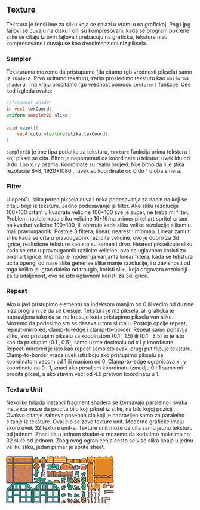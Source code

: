 ## Texture

Tekstura je fensi ime za sliku koja se nalazi u vram-u na grafickoj.
Png i jpg fajlovi se cuvaju na disku i oni su kompresovani, kada se program pokrene
slike se citaju iz ovih fajlova i prebacuju na graficku, teksture nisu kompresovane i
cuvaju se kao dvodimenzioni niz piksela. 

### Sampler
Teksturama mozemo da pristupamo (da citamo rgb vrednosti piksela) samo iz `shader`a.
Prvo ucitamo teksturu, zatim prosledimo teksturu kao `uniform`u `shader`u, i na kraju procitamo rgb vrednost pomocu `texture()` funkcije.
Ceo kod izgleda ovako:
```glsl
//fragment shader
in vec2 texCoord;
uniform sampler2D slika;

void main(){
    vec4 color=texture(slika,texCoord);
}
```
`sampler2D` je ime tipa podatka za teksturu, `texture` funkcija prima teksturu i koji piksel se cita.
Bitno je napomenuti da koordinate u teksturi uvek idu od 0 do 1 po x i y osama. Koordinate su realni brojevi.
Nije bitno da li je slika rezolucije 8\*8, 1920\*1080... uvek su koordinate od 0 do 1 u oba smera.

### Filter
U openGL slika pored piksela cuva i neka podesavanja za nacin na koji se citaju boje iz teksture. Jedno podesavanje je 
filter. Ako sliku rezolucije 100\*100 crtam u kvadratu velicine 100\*100 sve je super, ne treba mi filter. Problem nastaje 
kada sliku velicine 16\*16(na primer pixel art sprite) crtam na kvadrat velicine 100\*100, ili obrnuto kada sliku velike rezolucije slikam u mali pravougaonik.
Postoje 3 filtera, linear, nearest i mipmap. Linear zamuti sliku kada se crta u pravougaonik razlicite velicine, ovo je dobro za 
3d igrice, realisticne teksture kao sto su kamen i drvo. Nearest pikselizuje sliku kada se crta u pravougaonik razlicite velicine,
ovo se uglavnom koristi za pixel art igrice. Mipmap je modernija varijanta linear filtera, kada se tekstura ucita opengl 
od nase slike generise slike manje razolucije, i u zavisnosti od toga koliko je igrac daleko od trougla, koristi sliku koja odgovara
rezoluciji za tu udaljenost, ovo se isto uglavnom koristi za 3d igrice.
### Repeat
Ako u javi pristupimo elementu sa indeksom manjim od 0 ili vecim od duzine niza program ce da se kresuje.
Tekstura je niz piksela, ali graficka je napravljena tako da se ne kresuje kada pristupimo pikselu van slike.
Mozemo da podesimo sta se desava u tom slucaju. Postoje opcije repeat, repeat-mirrored, clamp-to-edge i clamp-to-border.
Repeat samo ponavlja sliku, ako pristupim pikselu sa koodinatom (0.1 , 1.5) ili (0.1 , 3.5) to je isto kao da pristupim (0.1 , 0.5),
samo uzme decimalu od x i y koordinate. Repeat-mirrored je isto kao repeat samo sto svaki drugi put flipuje teksturu.
Clamp-to-border vraca uvek istu boju ako pristupimo pikselu sa koordinatom vecom od 1 ili manjom od 0.
Clamp-to-edge ogranicava x i y koordinatu na 0 i 1, znaci ako posaljem koordinatu izmedju 0 i 1 samo mi procita piksel,
a ako stavim veci od 4.6 pretvori koordinatu u 1.

### Texture Unit
Nekoliko hiljada instanci fragment shadera se izvrsavaju paralelno i svaka instanca moze da procita bilo koji piksel iz slike, na bilo kojoj poziciji.
Ovakvo citanje zahteva poseban cip koji je napravljen samo za paralelno citanje iz teksture. Ovaj cip se zove texture unit.
Moderne graficke imaju skoro uvek 32 texture unit-a. Texture unit moze da cita samo jednu teksturu od jednom.
Znaci da u jednom shader-u mozemo da koristimo maksimalno 32 slike od jednom. Zbog ovog ogranicenja cesto se 
vise slika spaja u jednu veliku sliku, jedan primer je sprite sheet.<br><br>
![sprite sheet](../../assets/examples/textureTest/tiles.png)
